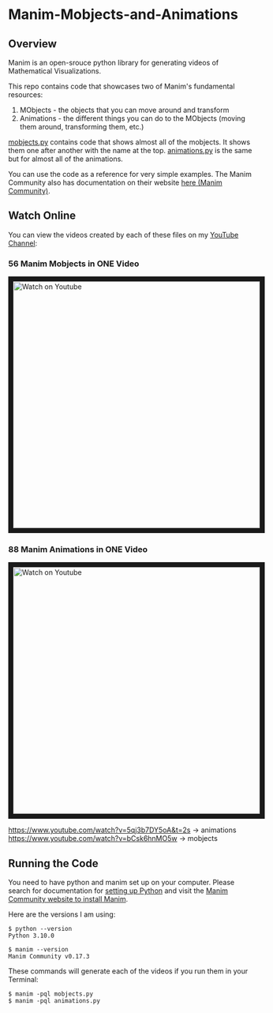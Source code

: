 # Manim-Mobjects-and-Animations

## Overview

Manim is an open-srouce python library for generating videos of Mathematical Visualizations. 

This repo contains code that showcases two of Manim's fundamental resources:
1. MObjects - the objects that you can move around and transform
2. Animations - the different things you can do to the MObjects (moving them around, transforming them, etc.)

[mobjects.py](./mobjects.py) contains code that shows almost all of the mobjects. It shows them one after another with the name at the top. [animations.py](./animations.py) is the same but for almost all of the animations. 

You can use the code as a reference for very simple examples. The Manim Community also has documentation on their website [here (Manim Community)](https://docs.manim.community/en/stable/reference.html). 


## Watch Online

You can view the videos created by each of these files on my [YouTube Channel](https://www.youtube.com/channel/UC3xlS5T2M6we94bCsYneNXA): 

### 56 Manim Mobjects in ONE Video
<a href="http://www.youtube.com/watch?feature=player_embedded&v=bCsk6hnMO5w" target="_blank">
 <img src="http://img.youtube.com/vi/bCsk6hnMO5w/mqdefault.jpg" alt="Watch on Youtube" width="500" border="10" />
</a>

### 88 Manim Animations in ONE Video
<a href="http://www.youtube.com/watch?feature=player_embedded&v=5qj3b7DY5oA" target="_blank">
 <img src="http://img.youtube.com/vi/5qj3b7DY5oA/mqdefault.jpg" alt="Watch on Youtube" width="500" border="10" />
</a>



https://www.youtube.com/watch?v=5qj3b7DY5oA&t=2s -> animations
https://www.youtube.com/watch?v=bCsk6hnMO5w -> mobjects


## Running the Code
You need to have python and manim set up on your computer. Please search for documentation for [setting up Python](https://www.youtube.com/watch?v=M323OL6K5vs) and visit the [Manim Community website to install Manim](https://docs.manim.community/en/stable/installation.html).  

Here are the versions I am using:  
```
$ python --version
Python 3.10.0

$ manim --version
Manim Community v0.17.3
```

These commands will generate each of the videos if you run them in your Terminal:  
```
$ manim -pql mobjects.py
$ manim -pql animations.py
```
